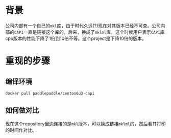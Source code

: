 # 背景
公司内部有一个自己的`mkl`库，由于时代久远(?)现在对其版本已经不可查。公司内部的`CAPI`一直是链接这个库的。后来，换成了`mklml`库，这个时候用户表示`CAPI`库cpu版本的性能下降了1倍到10倍不等。这个project是下降10倍的版本。

# 重现的步骤
## 编译环境
```
docker pull paddlepaddle/centos6u3-capi
```

## 如何做对比
现在这个repository里边连接的是`mkl`版本，可以换成链接`mklml`的，然后看其打印的时间作对比。
